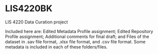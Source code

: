 # LIS4220BK
LIS 4220 Data Curation project

Included here are:
  Edited Metadata Profile assignment; 
  Edited Repository Profile assignment; 
  Additional comments for final draft; and
  Files of the dataset in .sav file format, .xlsx file format, and .csv file format. Some metadata is included in each of these folders/files.
